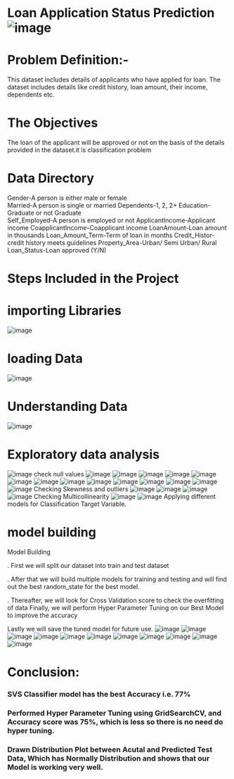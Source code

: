 # Loan Application Status Prediction![image](https://user-images.githubusercontent.com/96686981/181925733-881add29-5ef1-4ae3-8202-7274595d4488.png)
# Problem Definition:-
This dataset includes details of applicants who have applied for loan. The dataset includes details like credit history, loan amount, their income, dependents etc. 
# The Objectives
The loan of the applicant will be approved or not on the basis of the details provided in the dataset.it is classification problem
# Data Directory
Gender-A person is either male or female	
Married-A person is single or married
Dependents-1, 2, 2+
Education-Graduate or not Graduate	
Self_Employed-A person is employed or not
ApplicantIncome-Applicant income
CoapplicantIncome-Coapplicant income
LoanAmount-Loan amount in thousands
Loan_Amount_Term-Term of loan in months
Credit_Histor-credit history meets guidelines
Property_Area-Urban/ Semi Urban/ Rural
Loan_Status-Loan approved (Y/N)
# Steps Included in the Project
# importing Libraries
![image](https://user-images.githubusercontent.com/96686981/181933541-555b31e9-8484-4e07-8b03-a4897923b7d4.png)
# loading Data
![image](https://user-images.githubusercontent.com/96686981/181933665-bd225dcb-cf06-47a9-a5ae-45b1ef9cb57d.png)
# Understanding Data
![image](https://user-images.githubusercontent.com/96686981/181933703-dfc854e6-c140-4e70-991f-6184479ed54a.png)
# Exploratory data analysis
![image](https://user-images.githubusercontent.com/96686981/181933877-16a4ab4e-4290-48d5-878a-59f01e9e0fae.png)
check null values
![image](https://user-images.githubusercontent.com/96686981/181933913-554d23ac-475b-4056-ba66-c5a53ebe7189.png)
![image](https://user-images.githubusercontent.com/96686981/181933943-3c3382c8-b121-481d-b79b-f5d619f5ef00.png)
![image](https://user-images.githubusercontent.com/96686981/181933995-b6f60069-cf2a-49dd-93be-d3ef61943612.png)
![image](https://user-images.githubusercontent.com/96686981/181934130-87d4527b-2f72-43ee-8aa7-060bb0fe1c04.png)
![image](https://user-images.githubusercontent.com/96686981/181934142-2ff42077-55e4-40bf-a991-1ab0c121f58b.png)
![image](https://user-images.githubusercontent.com/96686981/181934154-1354bb9f-b65b-4cac-8022-7954bd5d5229.png)
![image](https://user-images.githubusercontent.com/96686981/181934170-6b053495-ff33-4a32-b2ed-b0c48f5c11c7.png)
![image](https://user-images.githubusercontent.com/96686981/181934186-cac8263d-4552-49ed-b599-fe4bd9d6d473.png)
![image](https://user-images.githubusercontent.com/96686981/181934196-a0a37800-761b-443d-85aa-4c8ae2288ea5.png)
![image](https://user-images.githubusercontent.com/96686981/181934205-ad61659a-813e-45cc-ac8f-e5da2a5d0f0b.png)
![image](https://user-images.githubusercontent.com/96686981/181934226-fadb1f9d-73a6-46b0-8da3-3cba7f66c9f3.png)
![image](https://user-images.githubusercontent.com/96686981/181934259-870bb999-83e2-4ba4-8971-a9fbab82d975.png)
![image](https://user-images.githubusercontent.com/96686981/181934273-603f49a5-eece-4c52-a33f-ff7781650f60.png)
![image](https://user-images.githubusercontent.com/96686981/181934313-353f8430-c5cd-4067-aa1b-546f924f1d7b.png)
Checking Skewness and outliers
![image](https://user-images.githubusercontent.com/96686981/181934347-005b191b-9d8d-41bf-9e6d-b69251b5b000.png)
![image](https://user-images.githubusercontent.com/96686981/181934372-cb358fce-9d42-4e3c-a07f-9bfba9d08a9b.png)
![image](https://user-images.githubusercontent.com/96686981/181934387-7815a8b6-18dd-4e31-864b-973c4c06038b.png)
![image](https://user-images.githubusercontent.com/96686981/181934395-a72455a2-f7f8-4d19-b375-5e5940a317d3.png)
Checking Multicollinearity
![image](https://user-images.githubusercontent.com/96686981/181934442-6988711e-5cce-4070-9192-cec8c71a3694.png)
![image](https://user-images.githubusercontent.com/96686981/181934458-8f6d5425-20d4-4ab7-9e45-574dee9ed0ba.png)
Applying different models for  Classification Target Variable. 
# model building
Model Building

. First we will split our dataset into train and test dataset

. After that we will build multiple models for training and testing and will find out the best random_state for the best model.

. Thereafter, we will look for Cross Validation score to check the overfitting of data Finally, we will perform Hyper Parameter Tuning on our Best Model to improve the accuracy

Lastly we will save the tuned model for future use.
![image](https://user-images.githubusercontent.com/96686981/181934576-08338dea-ed7f-44a1-9f5c-03d9cf84f6a6.png)
![image](https://user-images.githubusercontent.com/96686981/181934586-32de3b08-1236-441d-9607-5314e9d35aad.png)
![image](https://user-images.githubusercontent.com/96686981/181934607-23d388c3-da22-4218-93a9-e9a8e8a08bcc.png)
![image](https://user-images.githubusercontent.com/96686981/181934617-c7b75b20-89b7-45c2-9b5c-859f5599c863.png)
![image](https://user-images.githubusercontent.com/96686981/181934650-9af9857e-5732-4e69-a5a6-21874c2994aa.png)
![image](https://user-images.githubusercontent.com/96686981/181934717-c7f11742-e973-4105-9d97-bfd4b21f57c9.png)
![image](https://user-images.githubusercontent.com/96686981/181934739-b23c9927-16e1-450b-a6a0-3bdcde9792aa.png)
![image](https://user-images.githubusercontent.com/96686981/181934754-12ab4ec1-5893-47f4-937f-8455f353df2a.png)
![image](https://user-images.githubusercontent.com/96686981/181934775-5e8d941e-0ff0-4ff2-b327-99754bf8cd11.png)
![image](https://user-images.githubusercontent.com/96686981/181934791-353d6080-31d7-41fa-9390-e0c675d0275e.png)
![image](https://user-images.githubusercontent.com/96686981/181934805-318c7d24-33b7-44ba-bf81-d8aea3f995da.png)
# Conclusion:
### SVS Classifier model has the best Accuracy i.e. 77%
### Performed Hyper Parameter Tuning using GridSearchCV, and Accuracy score was 75%, which is less so there is no need do hyper tuning.
### Drawn Distribution Plot between Acutal and Predicted Test Data, Which has Normally Distribution and shows that our Model is working very well.

